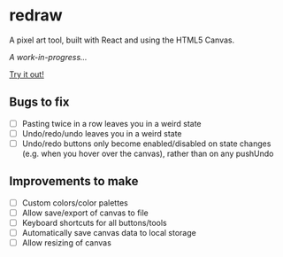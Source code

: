 # redraw

A pixel art tool, built with React and using the HTML5 Canvas.

*A work-in-progress...*

[Try it out!](http://redraw.reidmitchell.net)

## Bugs to fix

- [ ] Pasting twice in a row leaves you in a weird state
- [ ] Undo/redo/undo leaves you in a weird state
- [ ] Undo/redo buttons only become enabled/disabled on state changes (e.g. when you hover over the canvas), rather than on any pushUndo

## Improvements to make

- [ ] Custom colors/color palettes
- [ ] Allow save/export of canvas to file
- [ ] Keyboard shortcuts for all buttons/tools
- [ ] Automatically save canvas data to local storage
- [ ] Allow resizing of canvas
